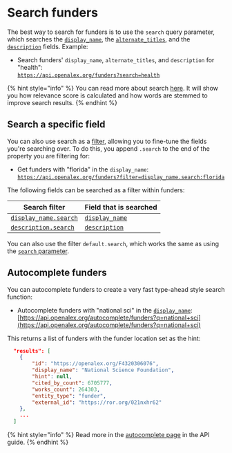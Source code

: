 # Search funders

The best way to search for funders is to use the `search` query parameter, which searches the [`display_name`](funder-object.md#display\_name), the [`alternate_titles`](funder-object.md#alternate\_titles), and the [`description`](funder\_object.md#description) fields. Example:

* Search funders' `display_name`, `alternate_titles`, and `description` for "health":\
  [`https://api.openalex.org/funders?search=health`](https://api.openalex.org/funders?search=health)

{% hint style="info" %}
You can read more about search [here](../../how-to-use-the-api/get-lists-of-entities/search-entities.md). It will show you how relevance score is calculated and how words are stemmed to improve search results.
{% endhint %}

## Search a specific field

You can also use search as a [filter](../../how-to-use-the-api/get-lists-of-entities/filter-entity-lists.md), allowing you to fine-tune the fields you're searching over. To do this, you append `.search` to the end of the property you are filtering for:

* Get funders with "florida" in the `display_name`:\
  [`https://api.openalex.org/funders?filter=display_name.search:florida`](https://api.openalex.org/funders?filter=display\_name.search:florida)

The following fields can be searched as a filter within funders:

| Search filter                                                   | Field that is searched                           |
| --------------------------------------------------------------- | ------------------------------------------------ |
| [`display_name.search`](filter-funders.md#display\_name.search) | [`display_name`](funder-object.md#display\_name) |
| [`description.search`](filter-funders.md#description.search)    | [`description`](funder-object.md#description)    |

You can also use the filter `default.search`, which works the same as using the [`search` parameter](search-funders.md#search-funders).

## Autocomplete funders

You can autocomplete funders to create a very fast type-ahead style search function:

* Autocomplete funders with "national sci" in the [`display_name`](funder-object.md#display\_name):\
  [https://api.openalex.org/autocomplete/funders?q=national+sci](https://api.openalex.org/autocomplete/funders?q=national+sci)

This returns a list of funders with the funder location set as the hint:

```json
  "results": [
    {
        "id": "https://openalex.org/F4320306076",
        "display_name": "National Science Foundation",
        "hint": null,
        "cited_by_count": 6705777,
        "works_count": 264303,
        "entity_type": "funder",
        "external_id": "https://ror.org/021nxhr62"
    },
    ...
  ]
```

{% hint style="info" %}
Read more in the [autocomplete page](../../how-to-use-the-api/get-lists-of-entities/autocomplete-entities.md) in the API guide.
{% endhint %}
